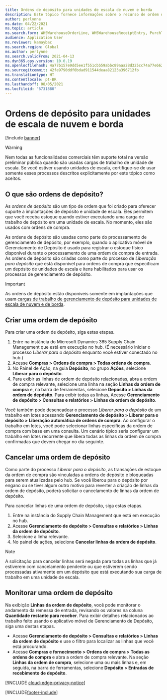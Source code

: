 ```yaml
---
title: Ordens de depósito para unidades de escala de nuvem e borda
description: Este tópico fornece informações sobre o recurso de ordem de depósito usado como parte da carga de trabalho da unidade de escala de depósito.
author: perlynne
ms.date: 04/22/2021
ms.topic: article
ms.search.form: WHSWarehouseOrderLine, WHSWarehouseReceiptEntry, PurchTable
audience: Application User
ms.reviewer: kamaybac
ms.search.region: Global
ms.author: perlynne
ms.search.validFrom: 2021-04-13
ms.dyn365.ops.version: 10.0.19
ms.openlocfilehash: 4a77b157e9dd5ee1f551cbb59abbc89aaa28d325cc74a77e6624f25902c5b19e
ms.sourcegitcommit: 42fe9790ddf0bdad911544deaa82123a396712fb
ms.translationtype: HT
ms.contentlocale: pt-BR
ms.lasthandoff: 08/05/2021
ms.locfileid: "6731880"
---
```

# <a name="warehouse-orders-for-cloud-and-edge-scale-units"></a>Ordens de depósito para unidades de escala de nuvem e borda

[!include [banner](../includes/banner.md)]

> [!WARNING]
> Nem todas as funcionalidades comerciais têm suporte total na versão preliminar pública quando são usadas cargas de trabalho de unidade de escala. Se você estiver usando unidades de escala, certifique-se de usar somente esses processos descritos explicitamente por este tópico como aceitos.

## <a name="what-are-warehouse-orders"></a>O que são ordens de depósito?

As *ordens de depósito* são um tipo de ordem que foi criado para oferecer suporte a implantações de depósito e unidade de escala. Eles permitem que você receba estoque quando estiver executando uma carga de trabalho de depósito em uma unidade de escala. No momento, eles são usados com ordens de compra.

As ordens de depósito são usadas como parte do processamento de gerenciamento de depósito, por exemplo, quando o aplicativo móvel de Gerenciamento de Depósito é usado para registrar o estoque físico disponível durante o processamento de uma ordem de compra de entrada. As ordens de depósito são criadas como parte do processo de *Liberação para depósito* que está disponível para ordens de compra que especificam um depósito de unidades de escala e itens habilitados para usar os processos de gerenciamento de depósito.

> [!IMPORTANT]
> As ordens de depósito estão disponíveis somente em implantações que usam [cargas de trabalho de gerenciamento de depósito para unidades de escala de nuvem e de borda](cloud-edge-workload-warehousing.md).

## <a name="create-a-warehouse-order"></a>Criar uma ordem de depósito

Para criar uma ordem de depósito, siga estas etapas.

1. Entre na instância do Microsoft Dynamics 365 Supply Chain Management que está em execução no hub. (É necessário iniciar o processo *Liberar para o depósito* enquanto você estiver conectado no hub.)
1. Acesse **Compras \> Ordens de compra \> Todas ordens de compra**.
1. No Painel de Ação, na guia **Depósito**, no grupo **Ações**, selecione **Liberar para o depósito**.
1. Para exibir as linhas de ordem de depósito relacionadas, abra a ordem de compra relevante, selecione uma linha na seção **Linhas da ordem de compra** e, na barra de ferramentas, selecione **Depósito \> Linhas da ordem de depósito**. Para exibir todas as linhas, Acesse **Gerenciamento de depósito \> Consultas e relatórios \> Linhas da ordem de depósito**.

Você também pode desencadear o processo *Liberar para o depósito* de um trabalho em lotes acessando **Gerenciamento de depósito > Liberar para o depósito > Liberação automática de ordens de compra**. Ao configurar o trabalho em lotes, você pode selecionar linhas específicas da ordem de compra com base em uma consulta. Um cenário típico seria configurar um trabalho em lotes recorrente que libera todas as linhas da ordem de compra confirmadas que devem chegar no dia seguinte.

## <a name="cancel-a-warehouse-order"></a>Cancelar uma ordem de depósito

Como parte do processo *Liberar para o depósito*, as transações de estoque da ordem de compra são vinculadas a ordens de depósito e bloqueadas para serem atualizadas pelo hub. Se você liberou para o depósito por engano ou se tiver algum outro motivo para reverter a criação de linhas da ordem de depósito, poderá solicitar o cancelamento de linhas da ordem de depósito.

Para cancelar linhas de uma ordem de depósito, siga estas etapas.

1. Entre na instância do Supply Chain Management que está em execução no hub.
1. Acesse **Gerenciamento de depósito \> Consultas e relatórios \> Linhas da ordem de depósito**.
1. Selecione a linha relevante.
1. No painel de ações, selecione **Cancelar linhas da ordem de depósito**.

> [!NOTE]
> A solicitação para cancelar linhas será negada para todas as linhas que já estiverem com cancelamento pendente ou que estiverem sendo processadas ativamente em um depósito que está executando sua carga de trabalho em uma unidade de escala.

## <a name="monitor-a-warehouse-order"></a>Monitorar uma ordem de depósito

Na exibição **Linhas da ordem de depósito**, você pode monitorar o andamento da remessa de entrada, revisando os valores na coluna **Quantidade restante para receber**. Para exibir detalhes relacionados ao trabalho feito usando o aplicativo móvel de Gerenciamento de Depósito, siga uma destas etapas.

- Acesse **Gerenciamento de depósito \> Consultas e relatórios \> Linhas da ordem de depósito** e use o filtro para localizar as linhas que você está procurando.
- Acesse **Compras e fornecimento \> Ordens de compra \> Todas as ordens de compra** e abra a ordem de compra relevante. Na seção **Linhas da ordem de compra**, selecione uma ou mais linhas e, em seguida, na barra de ferramentas, selecione **Depósito \> Entradas de recebimento de depósito**.

[!INCLUDE [cloud-edge-privacy-notice](../../includes/cloud-edge-privacy-notice.md)]


[!INCLUDE[footer-include](../../includes/footer-banner.md)]
